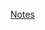 [Notes](https://kuartis2019-my.sharepoint.com/:w:/g/personal/onurcan_kaya_kuartis_com/EV33F-xRY85Jn1rSH3ctH44B5CMSKilb8kR7eEnFW_rnpg?e=7CXurz)
